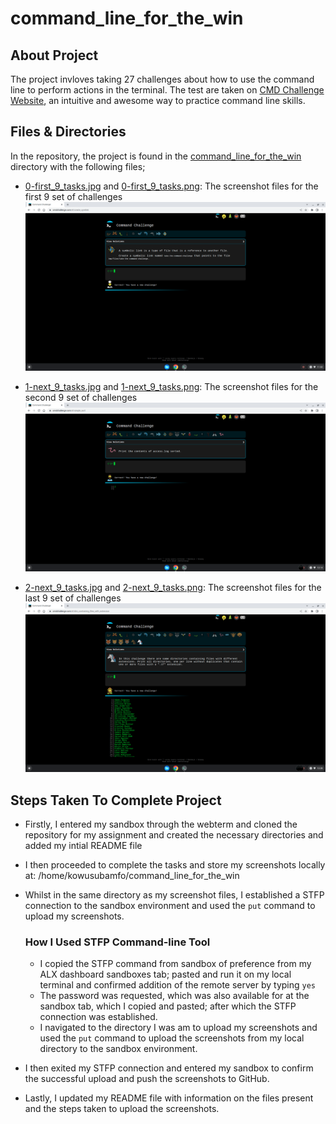 # command_line_for_the_win
## About Project
The project invloves taking 27 challenges about how to use the command line to perform actions in the terminal. The test are taken on [CMD Challenge Website](https://cmdchallenge.com/), an intuitive and awesome way to practice command line skills.

## Files & Directories
In the repository, the project is found in the [command_line_for_the_win](/command_line_for_the_win) directory with the following files;

* [0-first_9_tasks.jpg](./0-first_9_tasks.jpg) and [0-first_9_tasks.png](0-first_9_tasks.png): The screenshot files for the first 9 set of challenges 
![0-first_9_tasks.png](0-first_9_tasks.png)

* [1-next_9_tasks.jpg](./1-next_9_tasks.jpg) and [1-next_9_tasks.png](./1-next_9_tasks.png): The screenshot files for the second 9 set of challenges
![1-next_9_tasks.png](./1-next_9_tasks.png)

* [2-next_9_tasks.jpg](./2-next_9_tasks.png) and [2-next_9_tasks.png](./2-next_9_tasks.png): The screenshot files for the last 9 set of challenges
![2-next_9_tasks.png](./2-next_9_tasks.png)

## Steps Taken To Complete Project 
- Firstly, I entered my sandbox through the webterm and cloned the repository for my assignment and created the necessary directories and added my intial README file

- I then proceeded to complete the tasks and store my screenshots locally at:
/home/kowusubamfo/command_line_for_the_win

- Whilst in the same directory as my screenshot files, I established a STFP connection to the sandbox environment and used the `put` command to upload my screenshots.

	### How I Used STFP Command-line Tool
	* I copied the STFP command from sandbox of preference from my ALX dashboard sandboxes tab; pasted and run it on my local terminal and confirmed addition of the remote server by typing `yes`
	* The password was requested, which was also available for at the sandbox tab, which I copied and pasted; after which the STFP connection was established.
	* I navigated to the directory I was am to upload my screenshots and used the `put` command to upload the screenshots from my local directory to the sandbox environment.
  
- I then exited my STFP connection and entered my sandbox to confirm the successful upload and push the screenshots to GitHub.

- Lastly, I updated my README file with information on the files present and the steps taken to upload the screenshots.

